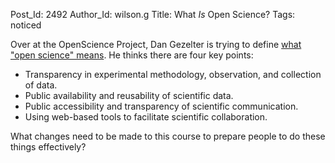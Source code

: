 Post_Id: 2492
Author_Id: wilson.g
Title: What *Is* Open Science?
Tags: noticed

<p>Over at the OpenScience Project, Dan Gezelter is trying to define <a href="http://www.openscience.org/blog/?p=269">what "open science" means</a>. He thinks there are four key points:</p>
<ul>
<li> Transparency in experimental methodology, observation, and collection of data.</li>
<li> Public availability and reusability of scientific data.</li>
<li> Public accessibility and transparency of scientific communication.</li>
<li> Using web-based tools to facilitate scientific collaboration.</li>
</ul>
<p>What changes need to be made to this course to prepare people to do these things effectively?</p>
